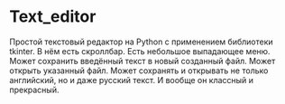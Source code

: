# Text_editor
Простой текстовый редактор на Python с применением библиотеки tkinter.
В нём есть скроллбар. Есть небольшое выпадающее меню.
Может сохранить введённый текст в новый созданный файл. Может открыть указанный файл.
Может сохранять и открывать не только английский, но и даже русский текст.
И вообще он классный и прекрасный.
